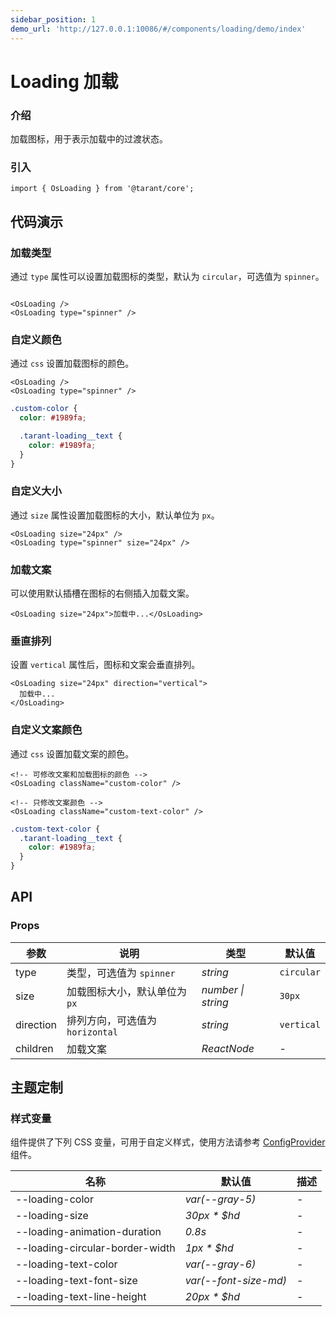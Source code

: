 ```yaml
---
sidebar_position: 1
demo_url: 'http://127.0.0.1:10086/#/components/loading/demo/index'
---
```


# Loading 加载

### 介绍

加载图标，用于表示加载中的过渡状态。

### 引入

```tsx
import { OsLoading } from '@tarant/core';
```

## 代码演示

### 加载类型

通过 `type` 属性可以设置加载图标的类型，默认为 `circular`，可选值为 `spinner`。

```tsx

<OsLoading />
<OsLoading type="spinner" />
```

### 自定义颜色

通过 `css` 设置加载图标的颜色。

```tsx
<OsLoading />
<OsLoading type="spinner" />
```

```scss
.custom-color {
  color: #1989fa;

  .tarant-loading__text {
    color: #1989fa;
  }
}
```

### 自定义大小

通过 `size` 属性设置加载图标的大小，默认单位为 `px`。

```tsx
<OsLoading size="24px" />
<OsLoading type="spinner" size="24px" />
```

### 加载文案

可以使用默认插槽在图标的右侧插入加载文案。

```tsx
<OsLoading size="24px">加载中...</OsLoading>
```

### 垂直排列

设置 `vertical` 属性后，图标和文案会垂直排列。

```tsx
<OsLoading size="24px" direction="vertical">
  加载中...
</OsLoading>
```

### 自定义文案颜色

通过 `css` 设置加载文案的颜色。

```tsx
<!-- 可修改文案和加载图标的颜色 -->
<OsLoading className="custom-color" />

<!-- 只修改文案颜色 -->
<OsLoading className="custom-text-color" />
```

```scss
.custom-text-color {
  .tarant-loading__text {
    color: #1989fa;
  }
}
```

## API

### Props

| 参数      | 说明                            | 类型               | 默认值     |
| --------- | ------------------------------- | ------------------ | ---------- |
| type      | 类型，可选值为 `spinner`        | _string_           | `circular` |
| size      | 加载图标大小，默认单位为 `px`   | _number \| string_ | `30px`     |
| direction | 排列方向，可选值为 `horizontal` | _string_           | `vertical` |
| children  | 加载文案                        | _ReactNode_        | -          |

## 主题定制

### 样式变量

组件提供了下列 CSS 变量，可用于自定义样式，使用方法请参考 [ConfigProvider](/components/config-provider/) 组件。

| 名称                            | 默认值                | 描述 |
| ------------------------------- | --------------------- | ---- |
| --loading-color                 | _var(--gray-5)_       | -    |
| --loading-size                  | _30px \* $hd_         | -    |
| --loading-animation-duration    | _0.8s_                | -    |
| --loading-circular-border-width | _1px \* $hd_          | -    |
| --loading-text-color            | _var(--gray-6)_       | -    |
| --loading-text-font-size        | _var(--font-size-md)_ | -    |
| --loading-text-line-height      | _20px \* $hd_         | -    |
